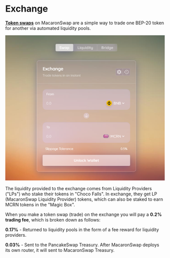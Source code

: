 # Exchange

[**Token swaps**](https://exchange.macaronswap.finance/#/swap) on MacaronSwap are a simple way to trade one BEP-20 token for another via automated liquidity pools.

![Simple Swap UI](../.gitbook/assets/exchange.png)

The liquidity provided to the exchange comes from Liquidity Providers \("LPs"\) who stake their tokens in "Choco Falls". In exchange, they get LP \(MacaronSwap Liquidity Provider\) tokens, which can also be staked to earn MCRN tokens in the "Magic Box".

When you make a token swap \(trade\) on the exchange you will pay a **0.2% trading fee**, which is broken down as follows:

**0.17%** - Returned to liquidity pools in the form of a fee reward for liquidity providers.

**0.03%** - Sent to the PancakeSwap Treasury. After MacaronSwap deploys its own router, it will sent to MacaronSwap Treasury.
